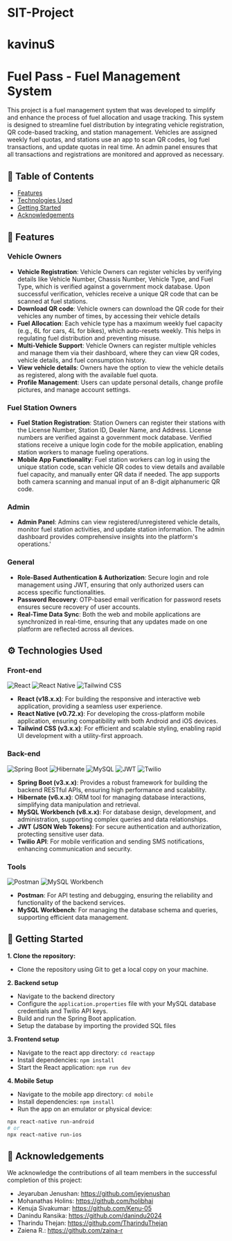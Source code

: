 
# SIT-Project

kavinuS
=======
# Fuel Pass - Fuel Management System
This project is a fuel management system that was developed to simplify and enhance the process of fuel allocation and usage tracking. This system is designed to streamline fuel distribution by integrating vehicle registration, QR code-based tracking, and station management. Vehicles are assigned weekly fuel quotas, and stations use an app to scan QR codes, log fuel transactions, and update quotas in real time. An admin panel ensures that all transactions and registrations are monitored and approved as necessary.

## 📑 Table of Contents
- [Features](#-features)
- [Technologies Used](#-technologies-used)
- [Getting Started](#-getting-started)
- [Acknowledgements](#-acknowledgements)


## 🚀 Features

### Vehicle Owners
- **Vehicle Registration**: Vehicle Owners can register vehicles by verifying details like Vehicle Number, Chassis Number, Vehicle Type, and Fuel Type, which is verified against a government mock database. Upon successful verification, vehicles receive a unique QR code that can be scanned at fuel stations.
- **Download QR code**: Vehicle owners can download the QR code for their vehicles any number of times, by accessing their vehicle details
- **Fuel Allocation**: Each vehicle type has a maximum weekly fuel capacity (e.g., 6L for cars, 4L for bikes), which auto-resets weekly. This helps in regulating fuel distribution and preventing misuse.
- **Multi-Vehicle Support**: Vehicle Owners can register multiple vehicles and manage them via their dashboard, where they can view QR codes, vehicle details, and fuel consumption history.
- **View vehicle details**: Owners have the option to view the vehicle details as registered, along with the available fuel quota.
- **Profile Management**: Users can update personal details, change profile pictures, and manage account settings.

### Fuel Station Owners
- **Fuel Station Registration**: Station Owners can register their stations with the License Number, Station ID, Dealer Name, and Address. License numbers are verified against a government mock database. Verified stations receive a unique login code for the mobile application, enabling station workers to manage fueling operations.
- **Mobile App Functionality**: Fuel station workers can log in using the unique station code, scan vehicle QR codes to view details and available fuel capacity, and manually enter QR data if needed. The app supports both camera scanning and manual input of an 8-digit alphanumeric QR code.
  
### Admin
- **Admin Panel**: Admins can view registered/unregistered vehicle details, monitor fuel station activities, and update station information. The admin dashboard provides comprehensive insights into the platform's operations.'

### General
- **Role-Based Authentication & Authorization**: Secure login and role management using JWT, ensuring that only authorized users can access specific functionalities.
- **Password Recovery**: OTP-based email verification for password resets ensures secure recovery of user accounts.
- **Real-Time Data Sync**: Both the web and mobile applications are synchronized in real-time, ensuring that any updates made on one platform are reflected across all devices.



## ⚙ Technologies Used

### Front-end 
![React](https://img.shields.io/badge/Frontend-React-blue?logo=react)  ![React Native](https://img.shields.io/badge/Mobile-React%20Native-61DAFB?logo=react)  ![Tailwind CSS](https://img.shields.io/badge/Styling-Tailwind%20CSS-38B2AC?logo=tailwindcss) 
- **React (v18.x.x)**: For building the responsive and interactive web application, providing a seamless user experience.
- **React Native (v0.72.x)**: For developing the cross-platform mobile application, ensuring compatibility with both Android and iOS devices.
- **Tailwind CSS (v3.x.x)**: For efficient and scalable styling, enabling rapid UI development with a utility-first approach.
  
### Back-end

![Spring Boot](https://img.shields.io/badge/Backend-Spring%20Boot-orange?logo=spring)  ![Hibernate](https://img.shields.io/badge/ORM-Hibernate-red)  ![MySQL](https://img.shields.io/badge/Database-MySQL-4479A1?logo=mysql)  ![JWT](https://img.shields.io/badge/Auth-JWT-yellow)  ![Twilio](https://img.shields.io/badge/SMS-Twilio-ff0000)  

- **Spring Boot (v3.x.x)**: Provides a robust framework for building the backend RESTful APIs, ensuring high performance and scalability.
- **Hibernate (v6.x.x)**: ORM tool for managing database interactions, simplifying data manipulation and retrieval.
- **MySQL Workbench (v8.x.x)**: For database design, development, and administration, supporting complex queries and data relationships.
- **JWT (JSON Web Tokens)**: For secure authentication and authorization, protecting sensitive user data.
- **Twilio API**: For mobile verification and sending SMS notifications, enhancing communication and security.
  
  
### Tools

![Postman](https://img.shields.io/badge/API-Postman-orange)    ![MySQL Workbench](https://img.shields.io/badge/DB%20Tool-MySQL%20Workbench-4479A1?logo=mysql)

- **Postman**: For API testing and debugging, ensuring the reliability and functionality of the backend services.
- **MySQL Workbench**: For managing the database schema and queries, supporting efficient data management.

  

## 📂 Getting Started
**1. Clone the repository:**  
- Clone the repository using Git to get a local copy on your machine.

**2. Backend setup**  
- Navigate to the backend directory
- Configure the `application.properties` file with your MySQL database credentials and Twilio API keys.
- Build and run the Spring Boot application.
- Setup the database by importing the provided SQL files

**3. Frontend setup**
- Navigate to the react app directory: `cd reactapp`
- Install dependencies: `npm install`
- Start the React application: `npm run dev`

**4. Mobile Setup**
- Navigate to the mobile app directory: `cd mobile`
- Install dependencies: `npm install`
- Run the app on an emulator or physical device:
```sh
npx react-native run-android  
# or  
npx react-native run-ios
```



## 🤝 Acknowledgements
We acknowledge the contributions of all team members in the successful completion of this project:
- Jeyaruban Jenushan: https://github.com/jeyjenushan
- Mohanathas Holins: https://github.com/holibhai
- Kenuja Sivakumar: https://github.com/Kenu-05
- Danindu Ransika: https://github.com/danindu2024
- Tharindu Thejan: https://github.com/TharinduThejan
- Zaiena R.: https://github.com/zaina-r

